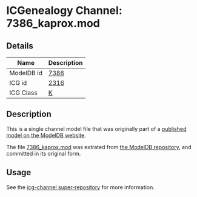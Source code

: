 # ICGenealogy Channel: 7386\_kaprox.mod

## Details

Name | Description
---- | -----------
ModelDB id | [7386](http://senselab.med.yale.edu/ModelDB/ShowModel.cshtml?model=7386)
ICG id | [2316](http://icg.neurotheory.ox.ac.uk/channels/1/2316)
ICG Class | [K](http://icg.neurotheory.ox.ac.uk/channels/1)

## Description

This is a single channel model file that was originally part of a [published model on the ModelDB website](http://senselab.med.yale.edu/mModelDB/ShowModel.cshtml?model=7386).

The file [7386\_kaprox.mod](7386_kaprox.mod) was extrated from [the ModelDB repository](http://senselab.med.yale.edu/ModelDB/ShowModel.cshtml?model=7386), and committed in its original form.

## Usage

See the [icg-channel super-repository](https://github.com/icgenealogy/icg-channels) for more information.